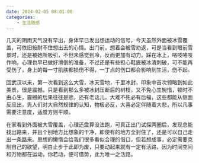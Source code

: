 ```yaml
---
date: 2024-02-05 08:01:00
categories:
    - 生活随感
---
```


几天的阴雨天气没有早出，身体早已发出想运动的信号，今天虽然外面被冰雪覆盖，可依旧按耐不住想出去的心情。出门前，想着会被雪劝返，可是当看到眼前雪景时，还是被她所吸引，不但未感觉到冷，反而更加有动力。踩在冰上，咯吱咯吱作响，心理也早已做好滑倒的准备，不过还是有些担心鞋底被冰渣刺破，可不能再受伤了，身上的每一寸肌肤都损伤不得，一丁点的伤口都会影响到生活，伤不起。

回武汉以来，第一次看到这么大雪，冰天雪地，千里冰封，印象中首次领略到如此美景，很是震撼。只是看到那么多被冰封压断后的树枝，又不免心生惋惜，顿时不由心生，震撼的后果往往是悲，还有老话儿，大难不死必有后福，这些都能从侧面反应出，先人们对大自然规律的认知，物极必反，大喜必定伴随着大悲，所以凡事需要注意度，适度方则平顺。

在家看到外面被大雪覆盖，心理还盘算没法跑，可真正出门试探两圈后，发现总能找出路来，并且个别地方比想象的干净，即使有的地方全封住了，还是可以自己走出一条路来。思想的懒惰会给我们很多看似合理的借口，但若想成事，必定需要克制自己的欲望，明白止步于此即为废，只要动起来就有一定有活路，因为时间空间和万物都在运动，你若动，便可借势，此为唯一之活路。
　　